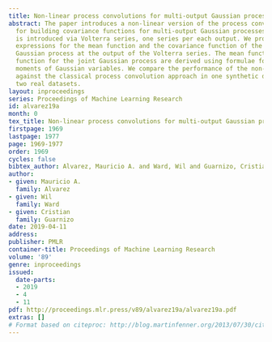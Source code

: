 ```yaml
---
title: Non-linear process convolutions for multi-output Gaussian processes
abstract: The paper introduces a non-linear version of the process convolution formalism
  for building covariance functions for multi-output Gaussian processes. The non-linearity
  is introduced via Volterra series, one series per each output. We provide closed-form
  expressions for the mean function and the covariance function of the approximated
  Gaussian process at the output of the Volterra series. The mean function and covariance
  function for the joint Gaussian process are derived using formulae for the product
  moments of Gaussian variables. We compare the performance of the non-linear model
  against the classical process convolution approach in one synthetic dataset and
  two real datasets.
layout: inproceedings
series: Proceedings of Machine Learning Research
id: alvarez19a
month: 0
tex_title: Non-linear process convolutions for multi-output Gaussian processes
firstpage: 1969
lastpage: 1977
page: 1969-1977
order: 1969
cycles: false
bibtex_author: Alvarez, Mauricio A. and Ward, Wil and Guarnizo, Cristian
author:
- given: Mauricio A.
  family: Alvarez
- given: Wil
  family: Ward
- given: Cristian
  family: Guarnizo
date: 2019-04-11
address: 
publisher: PMLR
container-title: Proceedings of Machine Learning Research
volume: '89'
genre: inproceedings
issued:
  date-parts:
  - 2019
  - 4
  - 11
pdf: http://proceedings.mlr.press/v89/alvarez19a/alvarez19a.pdf
extras: []
# Format based on citeproc: http://blog.martinfenner.org/2013/07/30/citeproc-yaml-for-bibliographies/
---
```

